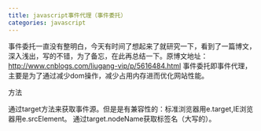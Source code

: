 ```yaml
---
title: javascript事件代理（事件委托）
categories: javascript
---
```

事件委托一直没有整明白，今天有时间了想起来了就研究一下，看到了一篇博文，深入浅出，写的不错，为了备忘，在此再总结一下。原博文地址：http://www.cnblogs.com/liugang-vip/p/5616484.html
事件委托即事件代理，主要是为了通过减少dom操作，减少占用内存进而优化网站性能。
<!-- more -->
方法

通过target方法来获取事件源。但是是有兼容性的：标准浏览器用e.target,IE浏览器用e.srcElement。
通过target.nodeName获取标签名（大写的）。
